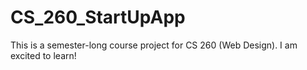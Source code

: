 # CS_260_StartUpApp
This is a semester-long course project for CS 260 (Web Design). 
I am excited to learn! 
